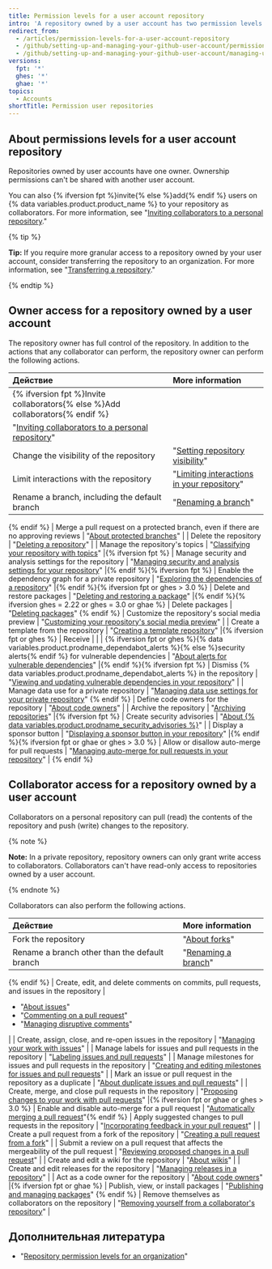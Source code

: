 ```yaml
---
title: Permission levels for a user account repository
intro: 'A repository owned by a user account has two permission levels: the repository owner and collaborators.'
redirect_from:
  - /articles/permission-levels-for-a-user-account-repository
  - /github/setting-up-and-managing-your-github-user-account/permission-levels-for-a-user-account-repository
  - /github/setting-up-and-managing-your-github-user-account/managing-user-account-settings/permission-levels-for-a-user-account-repository
versions:
  fpt: '*'
  ghes: '*'
  ghae: '*'
topics:
  - Accounts
shortTitle: Permission user repositories
---
```


## About permissions levels for a user account repository

Repositories owned by user accounts have one owner. Ownership permissions can't be shared with another user account.

You can also {% ifversion fpt %}invite{% else %}add{% endif %} users on {% data variables.product.product_name %} to your repository as collaborators. For more information, see "[Inviting collaborators to a personal repository](/github/setting-up-and-managing-your-github-user-account/inviting-collaborators-to-a-personal-repository)."

{% tip %}

**Tip:** If you require more granular access to a repository owned by your user account, consider transferring the repository to an organization. For more information, see "[Transferring a repository](/github/administering-a-repository/transferring-a-repository#transferring-a-repository-owned-by-your-user-account)."

{% endtip %}

## Owner access for a repository owned by a user account

The repository owner has full control of the repository. In addition to the actions that any collaborator can perform, the repository owner can perform the following actions.

| Действие                                                                                                                                                      | More information                                                                                                                                                                                                                                              |
|:------------------------------------------------------------------------------------------------------------------------------------------------------------- |:------------------------------------------------------------------------------------------------------------------------------------------------------------------------------------------------------------------------------------------------------------- |
| {% ifversion fpt %}Invite collaborators{% else %}Add collaborators{% endif %}                                                                                 |                                                                                                                                                                                                                                                               |
| "[Inviting collaborators to a personal repository](/github/setting-up-and-managing-your-github-user-account/inviting-collaborators-to-a-personal-repository)" |                                                                                                                                                                                                                                                               |
| Change the visibility of the repository                                                                                                                       | "[Setting repository visibility](/github/administering-a-repository/setting-repository-visibility)" |{% ifversion fpt %}
| Limit interactions with the repository                                                                                                                        | "[Limiting interactions in your repository](/communities/moderating-comments-and-conversations/limiting-interactions-in-your-repository)" |{% endif %}{% ifversion fpt or ghes > 3.0 or ghae-next %}
| Rename a branch, including the default branch                                                                                                                 | "[Renaming a branch](/github/administering-a-repository/renaming-a-branch)" 
{% endif %}
| Merge a pull request on a protected branch, even if there are no approving reviews                                                                            | "[About protected branches](/github/administering-a-repository/about-protected-branches)"                                                                                                                                                                     |
| Delete the repository                                                                                                                                         | "[Deleting a repository](/github/administering-a-repository/deleting-a-repository)"                                                                                                                                                                           |
| Manage the repository's topics                                                                                                                                | "[Classifying your repository with topics](/github/administering-a-repository/classifying-your-repository-with-topics)" |{% ifversion fpt %}
| Manage security and analysis settings for the repository                                                                                                      | "[Managing security and analysis settings for your repository](/github/administering-a-repository/managing-security-and-analysis-settings-for-your-repository)" |{% endif %}{% ifversion fpt %}
| Enable the dependency graph for a private repository                                                                                                          | "[Exploring the dependencies of a repository](/github/visualizing-repository-data-with-graphs/exploring-the-dependencies-of-a-repository#enabling-and-disabling-the-dependency-graph-for-a-private-repository)" |{% endif %}{% ifversion fpt or ghes > 3.0 %}
| Delete and restore packages                                                                                                                                   | "[Deleting and restoring a package](/packages/learn-github-packages/deleting-and-restoring-a-package)" |{% endif %}{% ifversion ghes = 2.22 or ghes = 3.0 or ghae %}
| Delete packages                                                                                                                                               | "[Deleting packages](/packages/learn-github-packages/deleting-a-package)" 
{% endif %}
| Customize the repository's social media preview                                                                                                               | "[Customizing your repository's social media preview](/github/administering-a-repository/customizing-your-repositorys-social-media-preview)"                                                                                                                  |
| Create a template from the repository                                                                                                                         | "[Creating a template repository](/github/creating-cloning-and-archiving-repositories/creating-a-template-repository)" |{% ifversion fpt or ghes %}
| Receive                                                                                                                                                       |                                                                                                                                                                                                                                                               |
| {% ifversion fpt or ghes %}{% data variables.product.prodname_dependabot_alerts %}{% else %}security alerts{% endif %} for vulnerable dependencies          | "[About alerts for vulnerable dependencies](/github/managing-security-vulnerabilities/about-alerts-for-vulnerable-dependencies)" |{% endif %}{% ifversion fpt %}
| Dismiss {% data variables.product.prodname_dependabot_alerts %} in the repository                                                                           | "[Viewing and updating vulnerable dependencies in your repository](/github/managing-security-vulnerabilities/viewing-and-updating-vulnerable-dependencies-in-your-repository)"                                                                                |
| Manage data use for a private repository                                                                                                                      | "[Managing data use settings for your private repository](/github/understanding-how-github-uses-and-protects-your-data/managing-data-use-settings-for-your-private-repository)"
{% endif %}
| Define code owners for the repository                                                                                                                         | "[About code owners](/github/creating-cloning-and-archiving-repositories/about-code-owners)"                                                                                                                                                                  |
| Archive the repository                                                                                                                                        | "[Archiving repositories](/repositories/archiving-a-github-repository/archiving-repositories)" |{% ifversion fpt %}
| Create security advisories                                                                                                                                    | "[About {% data variables.product.prodname_security_advisories %}](/github/managing-security-vulnerabilities/about-github-security-advisories)"                                                                                                             |
| Display a sponsor button                                                                                                                                      | "[Displaying a sponsor button in your repository](/github/administering-a-repository/displaying-a-sponsor-button-in-your-repository)" |{% endif %}{% ifversion fpt or ghae or ghes > 3.0 %}
| Allow or disallow auto-merge for pull requests                                                                                                                | "[Managing auto-merge for pull requests in your repository](/github/administering-a-repository/managing-auto-merge-for-pull-requests-in-your-repository)" | {% endif %}

## Collaborator access for a repository owned by a user account

Collaborators on a personal repository can pull (read) the contents of the repository and push (write) changes to the repository.

{% note %}

**Note:** In a private repository, repository owners can only grant write access to collaborators. Collaborators can't have read-only access to repositories owned by a user account.

{% endnote %}

Collaborators can also perform the following actions.

| Действие                                                                                  | More information                                                                                                                                                                                        |
|:----------------------------------------------------------------------------------------- |:------------------------------------------------------------------------------------------------------------------------------------------------------------------------------------------------------- |
| Fork the repository                                                                       | "[About forks](/github/collaborating-with-issues-and-pull-requests/about-forks)" |{% ifversion fpt or ghes > 3.1 or ghae-next %}
| Rename a branch other than the default branch                                             | "[Renaming a branch](/github/administering-a-repository/renaming-a-branch)" 
{% endif %}
| Create, edit, and delete comments on commits, pull requests, and issues in the repository | <ul><li>"[About issues](/github/managing-your-work-on-github/about-issues)"</li><li>"[Commenting on a pull request](/github/collaborating-with-issues-and-pull-requests/commenting-on-a-pull-request)"</li><li>"[Managing disruptive comments](/communities/moderating-comments-and-conversations/managing-disruptive-comments)"</li></ul>                                                                                                                                                                               |
| Create, assign, close, and re-open issues in the repository                               | "[Managing your work with issues](/github/managing-your-work-on-github/managing-your-work-with-issues)"                                                                                                 |
| Manage labels for issues and pull requests in the repository                              | "[Labeling issues and pull requests](/github/managing-your-work-on-github/labeling-issues-and-pull-requests)"                                                                                           |
| Manage milestones for issues and pull requests in the repository                          | "[Creating and editing milestones for issues and pull requests](/github/managing-your-work-on-github/creating-and-editing-milestones-for-issues-and-pull-requests)"                                     |
| Mark an issue or pull request in the repository as a duplicate                            | "[About duplicate issues and pull requests](/github/managing-your-work-on-github/about-duplicate-issues-and-pull-requests)"                                                                             |
| Create, merge, and close pull requests in the repository                                  | "[Proposing changes to your work with pull requests](/github/collaborating-with-issues-and-pull-requests/proposing-changes-to-your-work-with-pull-requests)" |{% ifversion fpt or ghae or ghes > 3.0 %}
| Enable and disable auto-merge for a pull request                                          | "[Automatically merging a pull request](/github/collaborating-with-issues-and-pull-requests/automatically-merging-a-pull-request)"{% endif %}
| Apply suggested changes to pull requests in the repository                                | "[Incorporating feedback in your pull request](/github/collaborating-with-issues-and-pull-requests/incorporating-feedback-in-your-pull-request)"                                                        |
| Create a pull request from a fork of the repository                                       | "[Creating a pull request from a fork](/github/collaborating-with-issues-and-pull-requests/creating-a-pull-request-from-a-fork)"                                                                        |
| Submit a review on a pull request that affects the mergeability of the pull request       | "[Reviewing proposed changes in a pull request](/github/collaborating-with-issues-and-pull-requests/reviewing-proposed-changes-in-a-pull-request)"                                                      |
| Create and edit a wiki for the repository                                                 | "[About wikis](/communities/documenting-your-project-with-wikis/about-wikis)"                                                                                                                           |
| Create and edit releases for the repository                                               | "[Managing releases in a repository](/github/administering-a-repository/managing-releases-in-a-repository)"                                                                                             |
| Act as a code owner for the repository                                                    | "[About code owners](/articles/about-code-owners)" |{% ifversion fpt or ghae %}
| Publish, view, or install packages                                                        | "[Publishing and managing packages](/github/managing-packages-with-github-packages/publishing-and-managing-packages)" 
{% endif %}
| Remove themselves as collaborators on the repository                                      | "[Removing yourself from a collaborator's repository](/github/setting-up-and-managing-your-github-user-account/removing-yourself-from-a-collaborators-repository)"                                      |

## Дополнительная литература

- "[Repository permission levels for an organization](/articles/repository-permission-levels-for-an-organization)"
